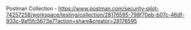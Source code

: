 Postman Collection - https://www.postman.com/security-pilot-74257258/workspace/testing/collection/28176595-798f70eb-b07c-46df-933c-9af5fc5673a7?action=share&creator=28176595